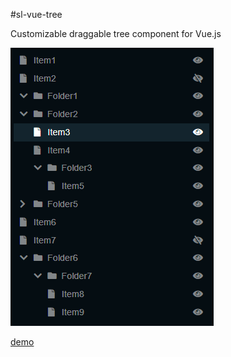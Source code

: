 #sl-vue-tree

Customizable draggable tree component for Vue.js

![preview](preview.png)

[demo](demo/index.html)